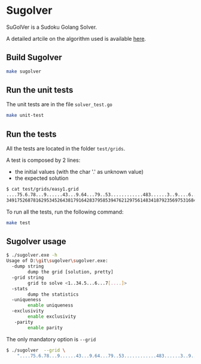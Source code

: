 # Sugolver
SuGolVer is a Sudoku Golang Solver.

A detailed artcile on the algorithm used is available [here](http://thomas-joly.com/index.php/2020/08/31/sugolver/).

## Build Sugolver

```sh
make sugolver
```

## Run the unit tests

The unit tests are in the file `solver_test.go`

```sh
make unit-test
```

## Run the tests

All the tests are located in the folder `test/grids`.

A test is composed by 2 lines:
* the initial values (with the char '.' as unknown value)
* the expected solution

``` sh
$ cat test/grids/easy1.grid
....75.6.78...9......43...9.64...79..53............483......3..9....6..2....54...
349175268781629534526438179164283795853947621297561483418792356975316842632854917
```

To run all the tests, run the following command:

```sh
make test
```

## Sugolver usage

```sh
$ ./sugolver.exe -h
Usage of D:\git\sugolver\sugolver.exe:
  -dump string
        dump the grid [solution, pretty]
  -grid string
        grid to solve <1..34.5...6...7[....]>
  -stats
        dump the statistics
  -uniqueness
        enable uniqueness
  -exclusivity
        enable exclusivity
   -parity
        enable parity
```

The only mandatory option is `--grid`
```sh
$ ./sugolver  --grid \
    "....75.6.78...9......43...9.64...79..53............483......3..9....6..2....54..."
```